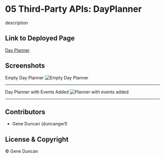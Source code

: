 # 05 Third-Party APIs: DayPlanner

description

## Link to Deployed Page

[Day Planner](https://duncangw1.github.io/DayPlanner/)

## Screenshots

Empty Day Planner
<img src="" alt="Empty Day Planner">

---

Day Planner with Events Added
<img src="" alt="Planner with events added">

---

## Contributors

- Gene Duncan (duncangw1)

## License & Copyright

© Gene Duncan
